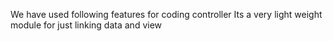 We have used following features for coding controller
Its a very light weight module for just linking data and view 
